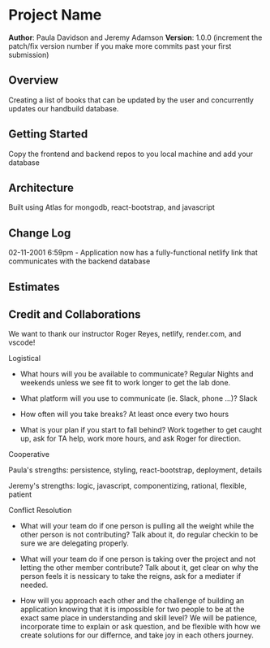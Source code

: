# Project Name

**Author**: Paula Davidson and Jeremy Adamson
**Version**: 1.0.0 (increment the patch/fix version number if you make more commits past your first submission)

## Overview

Creating a list of books that can be updated by the user and concurrently updates our handbuild database.

## Getting Started

Copy the frontend and backend repos to you local machine and add your database

## Architecture

Built using Atlas for mongodb, react-bootstrap, and javascript

## Change Log

02-11-2001 6:59pm - Application now has a fully-functional netlify link that communicates with the backend database

## Estimates


## Credit and Collaborations

We want to thank our instructor Roger Reyes, netlify, render.com, and vscode! 

Logistical

* What hours will you be available to communicate? 
Regular Nights and weekends unless we see fit to work longer to get the lab done. 

* What platform will you use to communicate (ie. Slack, phone …)?
Slack

* How often will you take breaks?
At least once every two hours

* What is your plan if you start to fall behind?
Work together to get caught up, ask for TA help, work more hours, and ask Roger for direction.

Cooperative

Paula's strengths: persistence, styling, react-bootstrap, deployment, details

Jeremy's strengths: logic, javascript, componentizing, rational, flexible, patient

Conflict Resolution

* What will your team do if one person is pulling all the weight while the other person is not contributing?
Talk about it, do regular checkin to be sure we are delegating properly.

* What will your team do if one person is taking over the project and not letting the other member contribute?
Talk about it, get clear on why the person feels it is nessicary to take the reigns, ask for a mediater if needed.

* How will you approach each other and the challenge of building an application knowing that it is impossible for two people to be at the exact same place in understanding and skill level?
We will be patience, incorporate time to explain or ask question, and be flexible with how we create solutions for our differnce, and take joy in each others journey.
